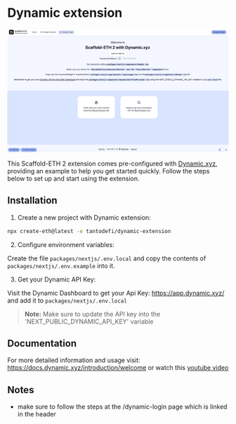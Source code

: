 # Dynamic extension

![alt text](./dynamic-extension.png)

This Scaffold-ETH 2 extension comes pre-configured with [Dynamic.xyz](https://dynamic.xyz/), providing an example to help you get started quickly. Follow the steps below to set up and start using the extension.

## Installation

1. Create a new project with Dynamic extension:

```bash
npx create-eth@latest -e tantodefi/dynamic-extension
```

2. Configure environment variables:

Create the file `packages/nextjs/.env.local` and copy the contents of `packages/nextjs/.env.example` into it.

3. Get your Dynamic API Key:

Visit the Dynamic Dashboard  to get your Api Key: https://app.dynamic.xyz/ and add it to `packages/nextjs/.env.local`

> **Note:** Make sure to update the API key into the 'NEXT_PUBLIC_DYNAMIC_API_KEY' variable

## Documentation

For more detailed information and usage visit: https://docs.dynamic.xyz/introduction/welcome or watch this [youtube video](https://www.youtube.com/watch?v=72fHCCgUGmg)

## Notes

- make sure to follow the steps at the /dynamic-login page which is linked in the header
